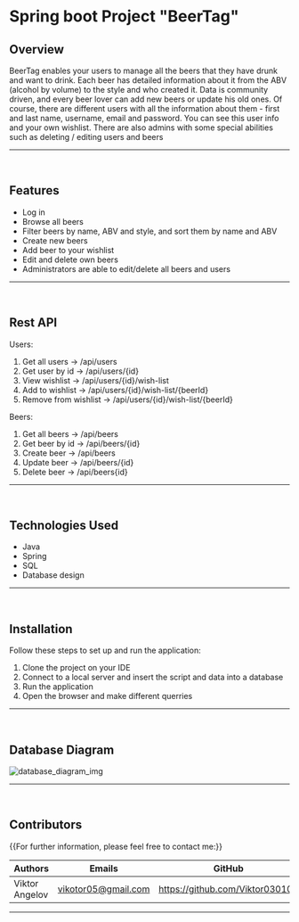 # Spring boot Project "BeerTag"

## Overview

BeerTag enables your users to manage all the beers that they have drunk and want to drink.
Each beer has detailed information about it from the ABV (alcohol by volume) to the style and who created it. 
Data is community driven, and every beer lover can add new beers or update his old ones. 
Of course, there are different users with all the information about them - first and last name, username, email and password. 
You can see this user info and your own wishlist. 
There are also admins with some special abilities such as deleting / editing users and beers 


---
<br>

## Features

- Log in
- Browse all beers
- Filter beers by name, ABV and style, and sort them by name and ABV
- Create new beers
- Add beer to your wishlist
- Edit and delete own beers
- Administrators are able to edit/delete all beers and users


---
<br />

## Rest API

Users:
1. Get all users         -> /api/users
2. Get user by id        ->  /api/users/{id}
3. View wishlist         -> /api/users/{id}/wish-list
4. Add to wishlist       -> /api/users/{id}/wish-list/{beerId}
5. Remove from wishlist  -> /api/users/{id}/wish-list/{beerId}

Beers:
1. Get all beers   -> /api/beers
2. Get beer by id  -> /api/beers/{id}
3. Create beer     -> /api/beers
4. Update beer     -> /api/beers/{id}
5. Delete beer     -> /api/beers{id}


---
<br />

## Technologies Used

- Java
- Spring
- SQL
- Database design   


---
<br />

## Installation

Follow these steps to set up and run the application:

1. Clone the project on your IDE
2. Connect to a local server and insert the script and data into a database
2. Run the application
2. Open the browser and make different querries 


---
<br />

## Database Diagram

![database_diagram_img](https://github.com/user-attachments/assets/a6d7d268-ba8d-4ba9-b370-27a295d55c0e)


---
<br>

## Contributors
{{For further information, please feel free to contact me:}}

| Authors         | Emails               | GitHub                           |
| --------------  | -------------------  |--------------------------------  |
| Viktor Angelov  | vikotor05@gmail.com  | https://github.com/Viktor030105  |


---
<br />
